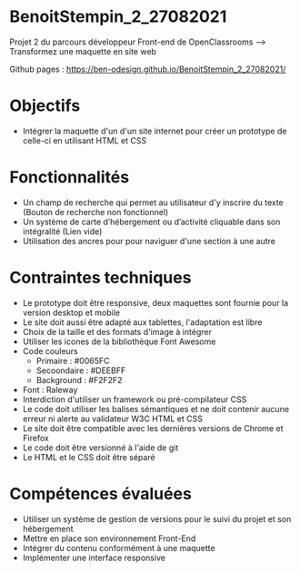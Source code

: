 # BenoitStempin_2_27082021

Projet 2 du parcours développeur Front-end de OpenClassrooms --> Transformez une maquette en site web

Github pages : https://ben-odesign.github.io/BenoitStempin_2_27082021/


# Objectifs
+ Intégrer la maquette d'un d'un site internet pour créer un prototype de celle-ci en utilisant HTML et CSS

# Fonctionnalités
+ Un champ de recherche qui permet au utilisateur d'y inscrire du texte (Bouton de recherche non fonctionnel)
+ Un système de carte d’hébergement ou d’activité cliquable dans son intégralité (Lien vide)
+ Utilisation des ancres pour pour naviguer d'une section à une autre

# Contraintes techniques
+ Le prototype doit être responsive, deux maquettes sont fournie pour la version desktop et mobile
+ Le site doit aussi être adapté aux tablettes, l'adaptation est libre
+ Choix de la taille et des formats d'image à intégrer
+ Utiliser les icones de la bibliothèque Font Awesome
+ Code couleurs
  + Primaire : #0065FC
  + Secoondaire : #DEEBFF
  + Background : #F2F2F2
+ Font : Raleway
+ Interdiction d'utiliser un framework ou pré-compilateur CSS
+ Le code doit utiliser les balises sémantiques et ne doit contenir aucune erreur ni alerte au validateur W3C HTML et CSS
+ Le site doit être compatible avec les dernières versions de Chrome et Firefox
+ Le code doit être versionné à l'aide de git
+ Le HTML et le CSS doit être séparé

# Compétences évaluées
+ Utiliser un système de gestion de versions pour le suivi du projet et son hébergement
+ Mettre en place son environnement Front-End
+ Intégrer du contenu conformément à une maquette
+ Implémenter une interface responsive
